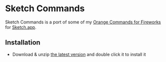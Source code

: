 # Sketch Commands

Sketch Commands is a port of some of my [Orange Commands for Fireworks](https://github.com/bomberstudios/fireworks) for [Sketch.app](https://sketch.com).

## Installation

- Download & unzip [the latest version](https://github.com/bomberstudios/sketch-commands/releases/latest/download/sketch-commands.zip) and double click it to install it
